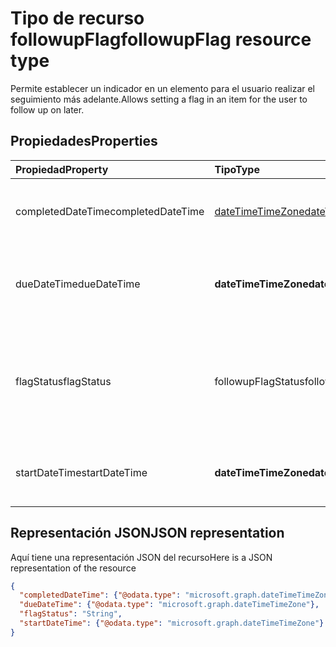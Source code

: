 # <a name="followupflag-resource-type"></a><span data-ttu-id="d91db-101">Tipo de recurso followupFlag</span><span class="sxs-lookup"><span data-stu-id="d91db-101">followupFlag resource type</span></span>


<span data-ttu-id="d91db-102">Permite establecer un indicador en un elemento para el usuario realizar el seguimiento más adelante.</span><span class="sxs-lookup"><span data-stu-id="d91db-102">Allows setting a flag in an item for the user to follow up on later.</span></span> 

## <a name="properties"></a><span data-ttu-id="d91db-103">Propiedades</span><span class="sxs-lookup"><span data-stu-id="d91db-103">Properties</span></span>
| <span data-ttu-id="d91db-104">Propiedad</span><span class="sxs-lookup"><span data-stu-id="d91db-104">Property</span></span>     | <span data-ttu-id="d91db-105">Tipo</span><span class="sxs-lookup"><span data-stu-id="d91db-105">Type</span></span>   |<span data-ttu-id="d91db-106">Descripción</span><span class="sxs-lookup"><span data-stu-id="d91db-106">Description</span></span>|
|:---------------|:--------|:----------|
|<span data-ttu-id="d91db-107">completedDateTime</span><span class="sxs-lookup"><span data-stu-id="d91db-107">completedDateTime</span></span>|[<span data-ttu-id="d91db-108">dateTimeTimeZone</span><span class="sxs-lookup"><span data-stu-id="d91db-108">dateTimeTimeZone</span></span>](dateTimeTimeZone.md)|<span data-ttu-id="d91db-109">Fecha y hora en que se finalizó el seguimiento.</span><span class="sxs-lookup"><span data-stu-id="d91db-109">The date and time that the follow-up was finished.</span></span>|
|<span data-ttu-id="d91db-110">dueDateTime</span><span class="sxs-lookup"><span data-stu-id="d91db-110">dueDateTime</span></span>|<span data-ttu-id="d91db-111">**dateTimeTimeZone**</span><span class="sxs-lookup"><span data-stu-id="d91db-111">**dateTimeTimeZone**</span></span>|<span data-ttu-id="d91db-112">Fecha y hora en que se va a finalizar el seguimiento.</span><span class="sxs-lookup"><span data-stu-id="d91db-112">The date and time that the follow-up is to be finished.</span></span>|
|<span data-ttu-id="d91db-113">flagStatus</span><span class="sxs-lookup"><span data-stu-id="d91db-113">flagStatus</span></span>|<span data-ttu-id="d91db-114">followupFlagStatus</span><span class="sxs-lookup"><span data-stu-id="d91db-114">followupFlagStatus</span></span>|<span data-ttu-id="d91db-115">Estado del seguimiento de un elemento.</span><span class="sxs-lookup"><span data-stu-id="d91db-115">The status for follow-up for an item.</span></span> <span data-ttu-id="d91db-116">Los valores posibles son: `notFlagged`, `complete` y `flagged`.</span><span class="sxs-lookup"><span data-stu-id="d91db-116">Possible values are `notFlagged`, `complete`, and `flagged`.</span></span>|
|<span data-ttu-id="d91db-117">startDateTime</span><span class="sxs-lookup"><span data-stu-id="d91db-117">startDateTime</span></span>|<span data-ttu-id="d91db-118">**dateTimeTimeZone**</span><span class="sxs-lookup"><span data-stu-id="d91db-118">**dateTimeTimeZone**</span></span>|<span data-ttu-id="d91db-119">Fecha y hora en que va a iniciarse el seguimiento.</span><span class="sxs-lookup"><span data-stu-id="d91db-119">The date and time that the follow-up is to begin.</span></span>|

## <a name="json-representation"></a><span data-ttu-id="d91db-120">Representación JSON</span><span class="sxs-lookup"><span data-stu-id="d91db-120">JSON representation</span></span>

<span data-ttu-id="d91db-121">Aquí tiene una representación JSON del recurso</span><span class="sxs-lookup"><span data-stu-id="d91db-121">Here is a JSON representation of the resource</span></span>

<!-- {
  "blockType": "resource",
  "optionalProperties": [

  ],
  "@odata.type": "microsoft.graph.followupFlag"
}-->

```json
{
  "completedDateTime": {"@odata.type": "microsoft.graph.dateTimeTimeZone"},
  "dueDateTime": {"@odata.type": "microsoft.graph.dateTimeTimeZone"},
  "flagStatus": "String",
  "startDateTime": {"@odata.type": "microsoft.graph.dateTimeTimeZone"}
}

```

<!-- uuid: 8fcb5dbc-d5aa-4681-8e31-b001d5168d79
2015-10-25 14:57:30 UTC -->
<!-- {
  "type": "#page.annotation",
  "description": "followupFlag resource",
  "keywords": "",
  "section": "documentation",
  "tocPath": ""
}-->
